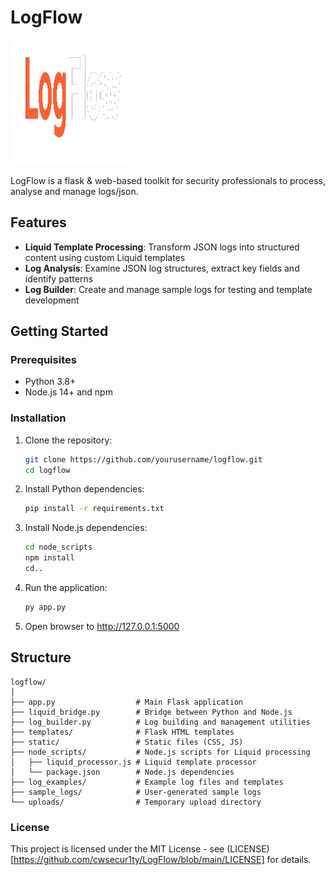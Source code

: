 # LogFlow

<img src="images/logflow_logo.png" alt="LogFlow Logo" width="200" height="200"/>

LogFlow is a flask & web-based toolkit for security professionals to process, analyse and manage logs/json.

## Features

- **Liquid Template Processing**: Transform JSON logs into structured content using custom Liquid templates
- **Log Analysis**: Examine JSON log structures, extract key fields and identify patterns
- **Log Builder**: Create and manage sample logs for testing and template development

## Getting Started

### Prerequisites

- Python 3.8+
- Node.js 14+ and npm

### Installation

1. Clone the repository:
   ```bash
   git clone https://github.com/yourusername/logflow.git
   cd logflow
   ```
2. Install Python dependencies:
   ```bash
   pip install -r requirements.txt
   ```
3. Install Node.js dependencies:
   ```bash
   cd node_scripts
   npm install
   cd..
   ```
4. Run the application:
   ```bash
   py app.py
   ```
5. Open browser to http://127.0.0.1:5000

## Structure
```
logflow/
│
├── app.py                  # Main Flask application
├── liquid_bridge.py        # Bridge between Python and Node.js
├── log_builder.py          # Log building and management utilities
├── templates/              # Flask HTML templates
├── static/                 # Static files (CSS, JS)
├── node_scripts/           # Node.js scripts for Liquid processing
│   ├── liquid_processor.js # Liquid template processor
│   └── package.json        # Node.js dependencies
├── log_examples/           # Example log files and templates
├── sample_logs/            # User-generated sample logs
└── uploads/                # Temporary upload directory
```
### License

This project is licensed under the MIT License - see (LICENSE)[https://github.com/cwsecur1ty/LogFlow/blob/main/LICENSE] for details.

